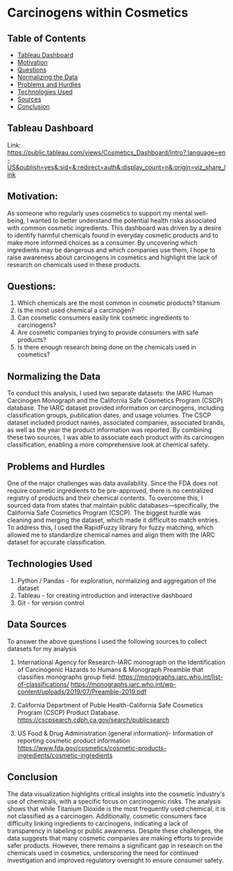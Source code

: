 # Carcinogens within Cosmetics 




## Table of Contents
* [Tableau Dashboard](#Tableau-dashboard)
* [Motivation](#motivation)
* [Questions](#questions)
* [Normalizing the Data](#normaling-the-data)
* [Problems and Hurdles](#problems-and-hurdles)
* [Technologies Used](#technologies-used)
* [Sources](#sources)
* [Conclusion](#conclusion)

## Tableau Dashboard
Link:  https://public.tableau.com/views/Cosmetics_Dashboard/Intro?:language=en-US&publish=yes&:sid=&:redirect=auth&:display_count=n&:origin=viz_share_link  

## Motivation:
As someone who regularly uses cosmetics to support my mental well-being, I wanted to better understand the potential health risks associated with common cosmetic ingredients. This dashboard was driven by a desire to identify harmful chemicals found in everyday cosmetic products and to make more informed choices as a consumer. By uncovering which ingredients may be dangerous and which companies use them, I hope to raise awareness about carcinogens in cosmetics and highlight the lack of research on chemicals used in these products.


## Questions:
1) Which chemicals are the most common in cosmetic products? titanium
2) Is the most used chemical a carcinogen?
3) Can cosmetic consumers easily link cosmetic ingredients to carcinogens?
4) Are cosmetic companies trying to provide consumers with safe products?
5) Is there enough research being done on the chemicals used in cosmetics?



## Normalizing the Data
To conduct this analysis, I used two separate datasets: the IARC Human Carcinogen Monograph and the California Safe Cosmetics Program (CSCP) database. The IARC dataset provided information on carcinogens, including classification groups, publication dates, and usage volumes. The CSCP dataset included product names, associated companies, associated brands, as well as the year the product information was reported. By combining these two sources, I was able to associate each product with its carcinogen classification, enabling a more comprehensive look at chemical safety. 

## Problems and Hurdles
One of the major challenges was data availability. Since the FDA does not require cosmetic ingredients to be pre-approved, there is no centralized registry of products and their chemical contents. To overcome this, I sourced data from states that maintain public databases—specifically, the California Safe Cosmetics Program (CSCP). The biggest hurdle was cleaning and merging the dataset, which made it difficult to match entries. To address this, I used the RapidFuzzy library for fuzzy matching, which allowed me to standardize chemical names and align them with the IARC dataset for accurate classification.


## Technologies Used
1) Python / Pandas - for exploration, normalizing and aggregation of the dataset
2) Tableau - for creating introduction and interactive dashboard 
3) Git - for version control

## Data Sources
To answer the above questions I used the following sources to collect datasets for my analysis

1) International Agency for Research-IARC monograph on the Identification of Carcinogenic Hazards to Humans & Monograph Preamble that classifies monographs group field.
https://monographs.iarc.who.int/list-of-classifications/
https://monographs.iarc.who.int/wp-content/uploads/2019/07/Preamble-2019.pdf

2) California Department of Puble Health-California Safe Cosmetics Program (CSCP) Product Database.
https://cscpsearch.cdph.ca.gov/search/publicsearch

3) US Food & Drug Administration (general information)- Information of reporting cosmetic product information
https://www.fda.gov/cosmetics/cosmetic-products-ingredients/cosmetic-ingredients


## Conclusion
The data visualization highlights critical insights into the cosmetic industry's use of chemicals, with a specific focus on carcinogenic risks. The analysis shows that while Titanium Dioxide is the most frequently used chemical, it is not classified as a carcinogen. Additionally, cosmetic consumers face difficulty linking ingredients to carcinogens, indicating a lack of transparency in labeling or public awareness. Despite these challenges, the data suggests that many cosmetic companies are making efforts to provide safer products. However, there remains a significant gap in research on the chemicals used in cosmetics, underscoring the need for continued investigation and improved regulatory oversight to ensure consumer safety.
